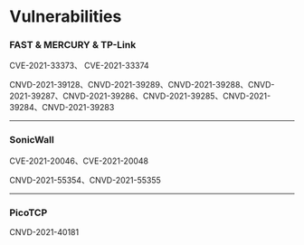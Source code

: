 # Vulnerabilities

### FAST & MERCURY & TP-Link

CVE-2021-33373、 CVE-2021-33374

CNVD-2021-39128、CNVD-2021-39289、CNVD-2021-39288、CNVD-2021-39287、CNVD-2021-39286、CNVD-2021-39285、CNVD-2021-39284、CNVD-2021-39283

------

### SonicWall

CVE-2021-20046、CVE-2021-20048

CNVD-2021-55354、CNVD-2021-55355

------

### PicoTCP

CNVD-2021-40181